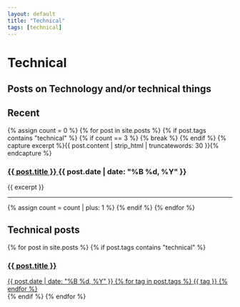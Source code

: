```yaml
---
layout: default
title: "Technical"
tags: [technical]
---
```


# Technical 
## Posts on Technology and/or technical things

<section class="recent-posts">
    <h2>Recent</h2>
    <div>
        {% assign count = 0 %}
        {% for post in site.posts %}
            {% if post.tags contains "technical" %}
                {% if count == 3 %}
                    {% break %}
                {% endif %}
                {% capture excerpt %}{{ post.content | strip_html | truncatewords: 30 }}{% endcapture %}
                <article>
                    <h3 class="post-title">
                        <a href="{{ post.url }}">{{ post.title }} </a>
                        <span class="post-date">{{ post.date | date: "%B %d, %Y" }}</span>
                    </h3>
                    <p class="post-excerpt">{{ excerpt }}</p>
                </article>
                <hr>
                {% assign count = count | plus: 1 %}
            {% endif %}
        {% endfor %}
    </div>
</section>

<section class="technical-posts">
    <h2>Technical posts</h2>
    <div class="post-cloud">
        {% for post in site.posts %}
            {% if post.tags contains "technical" %}
            <a href="{{ post.url }}" class="post-preview-link">
                <article>
                    <h3 class="post-title">{{ post.title }}</h3>
                    <div class="post-meta">
                        <span class="post-date">{{ post.date | date: "%B %d, %Y" }}</span>
                        {% for tag in post.tags %}
                            <span class="post-tag">{{ tag }}</span>
                        {% endfor %}
                    </div>
                </article>
            </a>
            {% endif %}
        {% endfor %}
    </div>
</section>